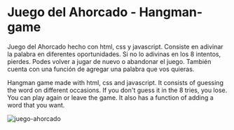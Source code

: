 # Juego del Ahorcado - Hangman-game

Juego del Ahorcado hecho con html, css y javascript. Consiste en adivinar la palabra en diferentes oportunidades. Si no lo adivinas en los 8 intentos, pierdes. Podes volver a jugar de nuevo o abandonar el juego. También cuenta con una función de agregar una palabra que vos quieras.

Hangman game made with html, css and javascript. It consists of guessing the word on different occasions. If you don't guess it in the 8 tries, you lose. You can play again or leave the game. It also has a function of adding a word that you want.



![juego-ahorcado](https://github.com/tupaginaweb0/hangman-game/assets/147637426/5aaad304-67b4-470f-89b1-8bedeb139611)
